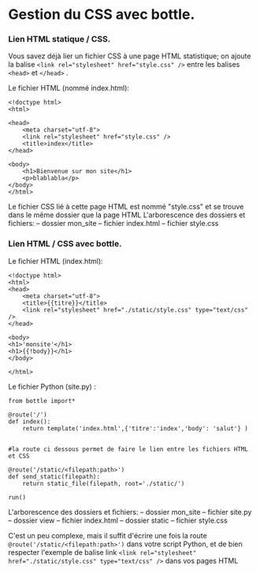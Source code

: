 # Gestion du CSS avec bottle.
### Lien HTML statique / CSS.
Vous savez déjà lier un fichier CSS à une page HTML statistique; on ajoute la balise `<link rel="stylesheet" href="style.css" />` entre les balises `<head>` et `</head>` .

Le fichier HTML (nommé index.html):


    <!doctype html>
    <html>
    
	<head>
		<meta charset="utf-8">
		<link rel="stylesheet" href="style.css" />
		<title>index</title>
	</head>
	
	<body>
		<h1>Bienvenue sur mon site</h1>
		<p>blablabla</p>
	</body>
    </html>
  
Le fichier CSS lié à cette page HTML est nommé "style.css" et se trouve dans le même dossier que la page HTML L'arborescence des 
dossiers et fichiers:
    – dossier mon_site
         – fichier index.html
         – fichier style.css
	 
### Lien HTML / CSS avec bottle.
Le fichier HTML (index.html):

    <!doctype html>
    <html>
	<head>
		<meta charset="utf-8">
		<title>{{titre}}</title>
		<link rel="stylesheet" href="./static/style.css" type="text/css" />
	</head>
    
	<body>
	<h1>'monsite'</h1>
	<h1>{{!body}}</h1>
	</body>
	
    </html>
  
Le fichier Python (site.py) :
    
    from bottle import*
	
    @route('/')
    def index():
	    return template('index.html',{'titre':'index','body': 'salut'} )
	    
	
    #la route ci dessous permet de faire le lien entre les fichiers HTML et CSS
    
    @route('/static/<filepath:path>')
    def send_static(filepath):
	    return static_file(filepath, root='./static/')
	    
    run()
   
L'arborescence des dossiers et fichiers:
    – dossier mon_site
       – fichier site.py
       – dossier view
           – fichier index.html
       – dossier static
           – fichier style.css
	   
C'est un peu complexe,  mais il suffit d'écrire une fois la route `@route('/static/<filepath:path>')` dans votre script Python, et de bien respecter l'exemple de balise link `<link rel="stylesheet" href="./static/style.css" type="text/css" />` dans vos pages HTML 
